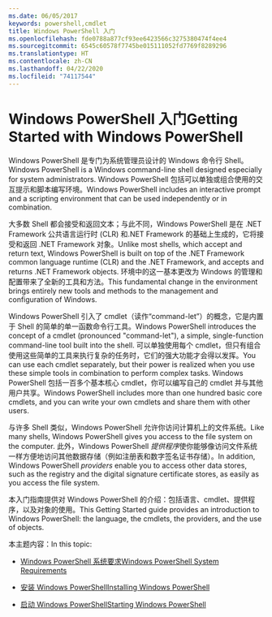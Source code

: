 ```yaml
---
ms.date: 06/05/2017
keywords: powershell,cmdlet
title: Windows PowerShell 入门
ms.openlocfilehash: fde0788a877cf93ee6423566c3275380474f4ee4
ms.sourcegitcommit: 6545c60578f7745be015111052fd7769f8289296
ms.translationtype: HT
ms.contentlocale: zh-CN
ms.lasthandoff: 04/22/2020
ms.locfileid: "74117544"
---
```

# <a name="getting-started-with-windows-powershell"></a><span data-ttu-id="c9489-103">Windows PowerShell 入门</span><span class="sxs-lookup"><span data-stu-id="c9489-103">Getting Started with Windows PowerShell</span></span>
<span data-ttu-id="c9489-104">Windows PowerShell 是专门为系统管理员设计的 Windows 命令行 Shell。</span><span class="sxs-lookup"><span data-stu-id="c9489-104">Windows PowerShell is a Windows command-line shell designed especially for system administrators.</span></span> <span data-ttu-id="c9489-105">Windows PowerShell 包括可以单独或组合使用的交互提示和脚本编写环境。</span><span class="sxs-lookup"><span data-stu-id="c9489-105">Windows PowerShell includes an interactive prompt and a scripting environment that can be used independently or in combination.</span></span>

<span data-ttu-id="c9489-106">大多数 Shell 都会接受和返回文本；与此不同，Windows PowerShell 是在 .NET Framework 公共语言运行时 (CLR) 和.NET Framework 的基础上生成的，它将接受和返回 .NET Framework 对象。</span><span class="sxs-lookup"><span data-stu-id="c9489-106">Unlike most shells, which accept and return text, Windows PowerShell is built on top of the .NET Framework common language runtime (CLR) and the .NET Framework, and accepts and returns .NET Framework objects.</span></span> <span data-ttu-id="c9489-107">环境中的这一基本更改为 Windows 的管理和配置带来了全新的工具和方法。</span><span class="sxs-lookup"><span data-stu-id="c9489-107">This fundamental change in the environment brings entirely new tools and methods to the management and configuration of Windows.</span></span>

<span data-ttu-id="c9489-108">Windows PowerShell 引入了 cmdlet（读作“command-let”）的概念，它是内置于 Shell 的简单的单一函数命令行工具。</span><span class="sxs-lookup"><span data-stu-id="c9489-108">Windows PowerShell introduces the concept of a cmdlet (pronounced "command-let"), a simple, single-function command-line tool built into the shell.</span></span> <span data-ttu-id="c9489-109">可以单独使用每个 cmdlet，但只有组合使用这些简单的工具来执行复杂的任务时，它们的强大功能才会得以发挥。</span><span class="sxs-lookup"><span data-stu-id="c9489-109">You can use each cmdlet separately, but their power is realized when you use these simple tools in combination to perform complex tasks.</span></span> <span data-ttu-id="c9489-110">Windows PowerShell 包括一百多个基本核心 cmdlet，你可以编写自己的 cmdlet 并与其他用户共享。</span><span class="sxs-lookup"><span data-stu-id="c9489-110">Windows PowerShell includes more than one hundred basic core cmdlets, and you can write your own cmdlets and share them with other users.</span></span>

<span data-ttu-id="c9489-111">与许多 Shell 类似，Windows PowerShell 允许你访问计算机上的文件系统。</span><span class="sxs-lookup"><span data-stu-id="c9489-111">Like many shells, Windows PowerShell gives you access to the file system on the computer.</span></span> <span data-ttu-id="c9489-112">此外，Windows PowerShell *提供程序*使你能够像访问文件系统一样方便地访问其他数据存储（例如注册表和数字签名证书存储）。</span><span class="sxs-lookup"><span data-stu-id="c9489-112">In addition, Windows PowerShell *providers* enable you to access other data stores, such as the registry and the digital signature certificate stores, as easily as you access the file system.</span></span>

<span data-ttu-id="c9489-113">本入门指南提供对 Windows PowerShell 的介绍：包括语言、cmdlet、提供程序，以及对象的使用。</span><span class="sxs-lookup"><span data-stu-id="c9489-113">This Getting Started guide provides an introduction to Windows PowerShell: the language, the cmdlets, the providers, and the use of objects.</span></span>

<span data-ttu-id="c9489-114">本主题内容：</span><span class="sxs-lookup"><span data-stu-id="c9489-114">In this topic:</span></span>

- [<span data-ttu-id="c9489-115">Windows PowerShell 系统要求</span><span class="sxs-lookup"><span data-stu-id="c9489-115">Windows PowerShell System Requirements</span></span>](../install/Windows-PowerShell-System-Requirements.md)

- [<span data-ttu-id="c9489-116">安装 Windows PowerShell</span><span class="sxs-lookup"><span data-stu-id="c9489-116">Installing Windows PowerShell</span></span>](../install/Installing-Windows-PowerShell.md)

- [<span data-ttu-id="c9489-117">启动 Windows PowerShell</span><span class="sxs-lookup"><span data-stu-id="c9489-117">Starting Windows PowerShell</span></span>](Starting-Windows-PowerShell.md)
